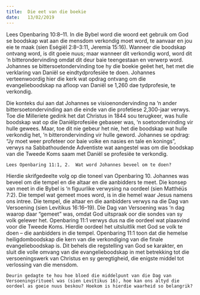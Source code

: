 ```yaml
---
title:  Die eet van die boekie
date:   13/02/2019
---
```


Lees Openbaring 10:8–11. In die Bybel word die woord eet gebruik om God se boodskap wat aan die mensdom verkondig moet word, te aanvaar en jou eie te maak (sien Eségiël 2:8–3:11, Jeremia 15:16). Wanneer die boodskap ontvang word, is dit goeie nuus; maar wanneer dit verkondig word, word dit ‘n bitterondervinding omdat dit deur baie teengestaan en verwerp word. Johannes se bittersoetondervinding toe hy die boekie geëet het, het met die verklaring van Daniël se eindtydprofesiëe te doen. Johannes verteenwoordig hier die kerk wat opdrag ontvang om die evangelieboodskap na afloop van Daniël se 1,260 dae tydprofesie, te verkondig. 

Die konteks dui aan dat Johannes se visioenondervinding na ‘n ander bittersoetondervinding aan die einde van die profetiese 2,300-jaar verwys. Toe die Milleriete gedink het dat Christus in 1844 sou terugkeer, was hulle boodskap wat op die Daniëlprofesiëe gebaseer was, ‘n soetondervinding vir hulle gewees. Maar, toe dit nie gebeur het nie, het die boodskap wat hulle verkondig het, ‘n bitterondervinding vir hulle geword. Johannes se opdrag: “Jy moet weer profeteer oor baie volke en nasies en tale en konings”, verwys na Sabbathoudende Adventiste wat aangestel was om die boodskap van die Tweede Koms saam met Daniël se profesiëe te verkondig. 

`Lees Openbaring 11:1, 2.  Wat word Johannes beveel om te doen?` 

Hierdie skrifgedeelte volg op die toneel van Openbaring 10. Johannes was beveel om die tempel en die altaar en die aanbidders te meet. Die konsep van meet in die Bybel is ‘n figuurlike verwysing na oordeel (sien Matthéüs 7:2). Die tempel wat gemeet moes word, is in die hemel waar Jesus namens ons intree. Die tempel, die altaar en die aanbidders verwys na die Dag van Versoening (sien Levítikus 16:16–19). Die Dag van Versoening was ‘n dag waarop daar “gemeet” was, omdat God uitspraak oor die sondes van sy volk gelewer het. Openbaring 11:1 verwys dus na die oordeel wat plaasvind voor die Tweede Koms. Hierdie oordeel het uitsluitlik met God se volk te doen – die aanbidders in die tempel. Openbaring 11:1 toon dat die hemelse heiligdomboodskap die kern van die verkondiging van die finale evangelieboodskap is. Dit behels die regstelling van God se karakter, en sluit die volle omvang van die evangelieboodskap in met betrekking tot die versoeningswerk van Christus en sy geregtigheid, die enigste middel tot verlossing van die mensdom. 

`Deurin gedagte te hou hoe bloed die middelpunt van die Dag van Versoeningsritueel was (sien Levítikus 16), hoe kan ons altyd die oordeel as goeie nuus beskou? Hoekom is hierdie waarheid so belangrik?`